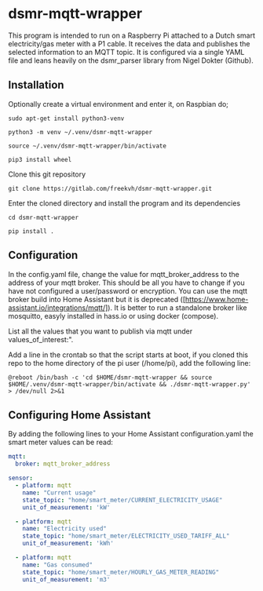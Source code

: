 # dsmr-mqtt-wrapper
This program is intended to run on a Raspberry Pi attached to a Dutch smart
electricity/gas meter with a P1 cable. It receives the data and publishes the
selected information to an MQTT topic. It is configured via a single YAML file
and leans heavily on the dsmr_parser library from Nigel Dokter (Github).

## Installation
Optionally create a virtual environment and enter it, on Raspbian do;

`sudo apt-get install python3-venv`

`python3 -m venv ~/.venv/dsmr-mqtt-wrapper`

`source ~/.venv/dsmr-mqtt-wrapper/bin/activate`

`pip3 install wheel`


Clone this git repository

`git clone https://gitlab.com/freekvh/dsmr-mqtt-wrapper.git`


Enter the cloned directory and install the program and its dependencies

`cd dsmr-mqtt-wrapper`

`pip install .`

## Configuration
In the config.yaml file, change the value for mqtt_broker_address to the address
of your mqtt broker. This should be all you have to change if you have not
configured a user/password or encryption. You can use the mqtt broker build into
Home Assistant but it is deprecated
([https://www.home-assistant.io/integrations/mqtt/]). It is better to run a
standalone broker like mosquitto, easyly installed in hass.io or using docker
(compose).

List all the values that you want to publish via mqtt under
values\_of\_interest:".

Add a line in the crontab so that the script starts at boot, if you cloned this
repo to the home directory of the pi user (/home/pi), add the following line:

`@reboot /bin/bash -c 'cd $HOME/dsmr-mqtt-wrapper && source $HOME/.venv/dsmr-mqtt-wrapper/bin/activate && ./dsmr-mqtt-wrapper.py' > /dev/null 2>&1`

## Configuring Home Assistant
By adding the following lines to your Home Assistant configuration.yaml the
smart meter values can be read:

```yaml
mqtt:
  broker: mqtt_broker_address

sensor:
  - platform: mqtt
    name: "Current usage"
    state_topic: "home/smart_meter/CURRENT_ELECTRICITY_USAGE"
    unit_of_measurement: 'kW'

  - platform: mqtt
    name: "Electricity used"
    state_topic: "home/smart_meter/ELECTRICITY_USED_TARIFF_ALL"
    unit_of_measurement: 'kWh'

  - platform: mqtt
    name: "Gas consumed"
    state_topic: "home/smart_meter/HOURLY_GAS_METER_READING"
    unit_of_measurement: 'm3'
```
